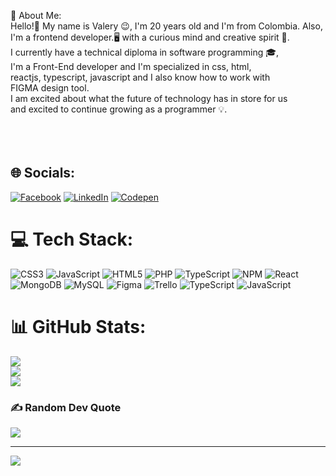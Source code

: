 
💫 About Me: <br>
Hello!👋 My name is Valery 😉, I'm 20 years old and I'm from Colombia. Also, I'm a frontend developer.🖥️ with a curious mind and creative spirit 🧠.<br>I currently have a technical diploma in software programming 🎓, <br>I'm a Front-End developer and I'm specialized in css, html, <br>reactjs, typescript, javascript and I also know how to work with<br>FIGMA design tool. <br>I am excited about what the future of technology has in store for us<br>and excited to continue growing as a programmer 💡. <br><br><br><br>


## 🌐 Socials:
[![Facebook](https://img.shields.io/badge/Facebook-%231877F2.svg?logo=Facebook&logoColor=white)](https://facebook.com/valerysalazar0812) [![LinkedIn](https://img.shields.io/badge/LinkedIn-%230077B5.svg?logo=linkedin&logoColor=white)](https://linkedin.com/in/valery-s-821b39139) [![Codepen](https://img.shields.io/badge/Codepen-000000?style=for-the-badge&logo=codepen&logoColor=white)](https://codepen.io/valerysalazar0812) 

# 💻 Tech Stack:
![CSS3](https://img.shields.io/badge/css3-%231572B6.svg?style=plastic&logo=css3&logoColor=white) ![JavaScript](https://img.shields.io/badge/javascript-%23323330.svg?style=plastic&logo=javascript&logoColor=%23F7DF1E) ![HTML5](https://img.shields.io/badge/html5-%23E34F26.svg?style=plastic&logo=html5&logoColor=white) ![PHP](https://img.shields.io/badge/php-%23777BB4.svg?style=plastic&logo=php&logoColor=white) ![TypeScript](https://img.shields.io/badge/typescript-%23007ACC.svg?style=plastic&logo=typescript&logoColor=white) ![NPM](https://img.shields.io/badge/NPM-%23000000.svg?style=plastic&logo=npm&logoColor=white) ![React](https://img.shields.io/badge/react-%2320232a.svg?style=plastic&logo=react&logoColor=%2361DAFB) ![MongoDB](https://img.shields.io/badge/MongoDB-%234ea94b.svg?style=plastic&logo=mongodb&logoColor=white) ![MySQL](https://img.shields.io/badge/mysql-%2300f.svg?style=plastic&logo=mysql&logoColor=white) 	![Figma](https://img.shields.io/badge/figma-%23F24E1E.svg?style=plastic&logo=figma&logoColor=white) ![Trello](https://img.shields.io/badge/Trello-%23026AA7.svg?style=plastic&logo=Trello&logoColor=white) ![TypeScript](https://img.shields.io/badge/typescript-%23007ACC.svg?style=plastic&logo=typescript&logoColor=white) ![JavaScript](https://img.shields.io/badge/javascript-%23323330.svg?style=plastic&logo=javascript&logoColor=%23F7DF1E)
# 📊 GitHub Stats:
![](https://github-readme-stats.vercel.app/api?username=valerysalazar0812&theme=dracula&hide_border=true&include_all_commits=true&count_private=false)<br/>
![](https://github-readme-streak-stats.herokuapp.com/?user=valerysalazar0812&theme=dracula&hide_border=true)<br/>
![](https://github-readme-stats.vercel.app/api/top-langs/?username=valerysalazar0812&theme=dracula&hide_border=true&include_all_commits=true&count_private=false&layout=compact)

### ✍️ Random Dev Quote
![](https://quotes-github-readme.vercel.app/api?type=vetical&theme=dark)

---
[![](https://visitcount.itsvg.in/api?id=valerysalazar0812&icon=7&color=11)](https://visitcount.itsvg.in)

<!-- Proudly created with GPRM ( https://gprm.itsvg.in ) -->

